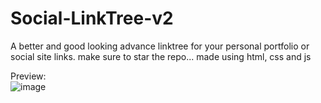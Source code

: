 # Social-LinkTree-v2
A better and good looking advance linktree for your personal portfolio or social site links. make sure to star the repo... made using html, css and js

Preview:<br> ![image](https://user-images.githubusercontent.com/118864942/221156059-8c065570-4417-45c2-a632-707335ce2c85.png)
